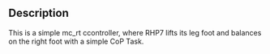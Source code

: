 ## Description

This is a simple mc_rt ccontroller, where RHP7 lifts its leg foot and balances on the right foot with a simple CoP Task.
